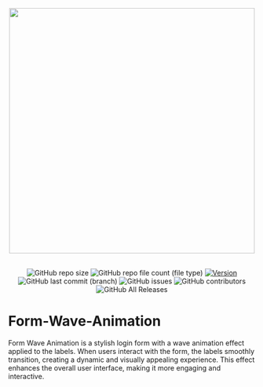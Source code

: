 <div align="center">
  <img src="https://github.com/yazansedih/Form-Wave-Animation/assets/137224224/0d3ad073-21c6-4e41-88a2-392eff398d4e" width=500px/>
  <br />
  <br />

![GitHub repo size](https://img.shields.io/github/repo-size/yazansedih/Form-Wave-Animation)
![GitHub repo file count (file type)](https://img.shields.io/github/directory-file-count/yazansedih/Form-Wave-Animation)
[![Version](https://img.shields.io/badge/version-v1.0.0-blue)](https://github.com/yazansedih/Form-Wave-Animation/releases/tag/v1.0.0)
![GitHub last commit (branch)](https://img.shields.io/github/last-commit/yazansedih/Form-Wave-Animation/main)
![GitHub issues](https://img.shields.io/github/issues/yazansedih/Form-Wave-Animation)
![GitHub contributors](https://img.shields.io/github/contributors/yazansedih/Form-Wave-Animation)
![GitHub All Releases](https://img.shields.io/github/downloads/yazansedih/Form-Wave-Animation/total)

</div>

<h1>Form-Wave-Animation</h1>
Form Wave Animation is a stylish login form with a wave animation effect applied to the labels. When users interact with the form, the labels smoothly transition, creating a dynamic and visually appealing experience. This effect enhances the overall user interface, making it more engaging and interactive.
